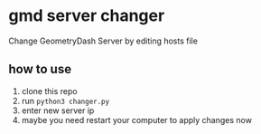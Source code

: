 # gmd server changer

Change GeometryDash Server by editing hosts file

## how to use

1. clone this repo
2. run `python3 changer.py`
3. enter new server ip
4. maybe you need restart your computer to apply changes now